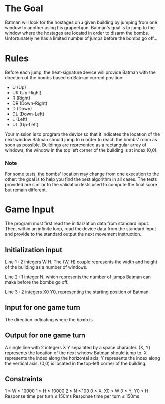 # The Goal
Batman will look for the hostages on a given building by jumping from one window to another using his grapnel gun. Batman's goal is to jump to the window where the hostages are located in order to disarm the bombs. Unfortunately he has a limited number of jumps before the bombs go off...
 
# Rules
Before each jump, the heat-signature device will provide Batman with the direction of the bombs based on Batman current position:
- U (Up)
- UR (Up-Right)
- R (Right)
- DR (Down-Right)
- D (Down)
- DL (Down-Left)
- L (Left)
- UL (Up-Left)

Your mission is to program the device so that it indicates the location of the next window Batman should jump to in order to reach the bombs' room as soon as possible.
Buildings are represented as a rectangular array of windows, the window in the top left corner of the building is at index (0,0).
 
### Note
For some tests, the bombs' location may change from one execution to the other: the goal is to help you find the best algorithm in all cases.
The tests provided are similar to the validation tests used to compute the final score but remain different.

# Game Input
The program must first read the initialization data from standard input. Then, within an infinite loop, read the device data from the standard input and provide to the standard output the next movement instruction.

## Initialization input
Line 1 : 2 integers W H. The (W, H) couple represents the width and height of the building as a number of windows.

Line 2 : 1 integer N, which represents the number of jumps Batman can make before the bombs go off.

Line 3 : 2 integers X0 Y0, representing the starting position of Batman.

## Input for one game turn
The direction indicating where the bomb is.

## Output for one game turn
A single line with 2 integers X Y separated by a space character. (X, Y) represents the location of the next window Batman should jump to. X represents the index along the horizontal axis, Y represents the index along the vertical axis. (0,0) is located in the top-left corner of the building.

## Constraints
1 ≤ W ≤ 10000
1 ≤ H ≤ 10000
2 ≤ N ≤ 100
0 ≤ X, X0 < W
0 ≤ Y, Y0 < H
Response time per turn ≤ 150ms
Response time per turn ≤ 150ms
